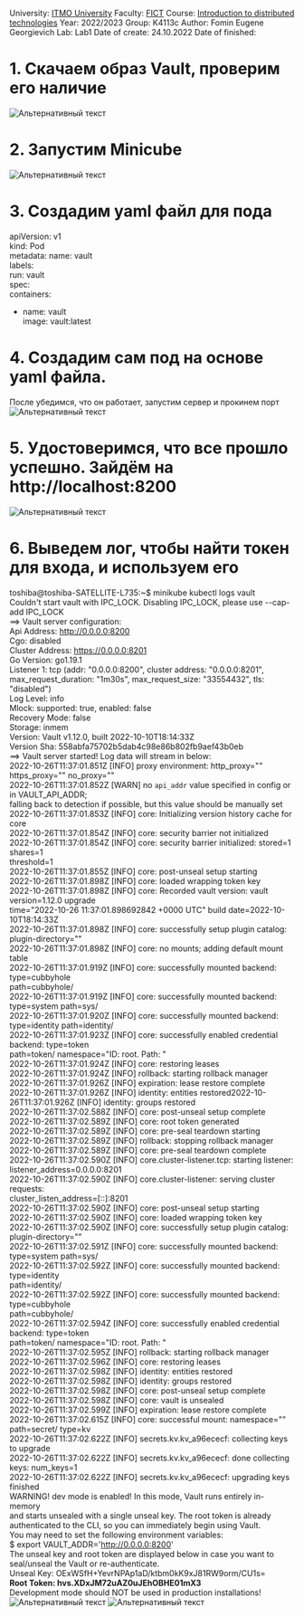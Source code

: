 University: [ITMO University](https://itmo.ru/ru/)
Faculty: [FICT](https://fict.itmo.ru)
Course: [Introduction to distributed technologies](https://github.com/itmo-ict-faculty/introduction-to-distributed-technologies)
Year: 2022/2023
Group: K4113c
Author: Fomin Eugene Georgievich
Lab: Lab1
Date of create: 24.10.2022
Date of finished:

# 1. Скачаем образ Vault, проверим его наличие
![Альтернативный текст](https://github.com/JosephShouen/2022_2023-introduction_to_distributed_technologies-k4113c-fomin_e_g/blob/main/lab1/7.png)

# 2. Запустим Minicube
![Альтернативный текст](https://github.com/JosephShouen/2022_2023-introduction_to_distributed_technologies-k4113c-fomin_e_g/blob/main/lab1/1.png)

# 3. Создадим yaml файл для пода
apiVersion: v1  
kind: Pod  
metadata: 
name: vault  
labels:  
run: vault  
spec:  
containers:
- name: vault  
image: vault:latest  

# 4. Создадим сам под на основе yaml файла. 
После убедимся, что он работает, запустим сервер и прокинем порт
![Альтернативный текст](https://github.com/JosephShouen/2022_2023-introduction_to_distributed_technologies-k4113c-fomin_e_g/blob/main/lab1/1%20(1-%D1%8F%20%D0%BA%D0%BE%D0%BF%D0%B8%D1%8F).png)

# 5. Удостоверимся, что все прошло успешно. Зайдём на http://localhost:8200
![Альтернативный текст](https://github.com/JosephShouen/2022_2023-introduction_to_distributed_technologies-k4113c-fomin_e_g/blob/main/lab1/2.png)

# 6. Выведем лог, чтобы найти токен для входа, и используем его
toshiba@toshiba-SATELLITE-L735:~$ minikube kubectl logs vault  
Couldn't start vault with IPC_LOCK. Disabling IPC_LOCK, please use --cap-add IPC_LOCK  
==> Vault server configuration:  
Api Address: http://0.0.0.0:8200  
Cgo: disabled  
Cluster Address: https://0.0.0.0:8201  
Go Version: go1.19.1  
Listener 1: tcp (addr: "0.0.0.0:8200", cluster address: "0.0.0.0:8201",  
max_request_duration: "1m30s", max_request_size: "33554432", tls: "disabled")  
Log Level: info  
Mlock: supported: true, enabled: false  
Recovery Mode: false  
Storage: inmem  
Version: Vault v1.12.0, built 2022-10-10T18:14:33Z  
Version Sha: 558abfa75702b5dab4c98e86b802fb9aef43b0eb  
==> Vault server started! Log data will stream in below:  
2022-10-26T11:37:01.851Z [INFO] proxy environment: http_proxy="" https_proxy="" no_proxy=""  
2022-10-26T11:37:01.852Z [WARN] no `api_addr` value specified in config or in VAULT_API_ADDR;  
falling back to detection if possible, but this value should be manually set  
2022-10-26T11:37:01.853Z [INFO] core: Initializing version history cache for core  
2022-10-26T11:37:01.854Z [INFO] core: security barrier not initialized  
2022-10-26T11:37:01.854Z [INFO] core: security barrier initialized: stored=1 shares=1  
threshold=1  
2022-10-26T11:37:01.855Z [INFO] core: post-unseal setup starting  
2022-10-26T11:37:01.898Z [INFO] core: loaded wrapping token key  
2022-10-26T11:37:01.898Z [INFO] core: Recorded vault version: vault version=1.12.0 upgrade  
time="2022-10-26 11:37:01.898692842 +0000 UTC" build date=2022-10-10T18:14:33Z  
2022-10-26T11:37:01.898Z [INFO] core: successfully setup plugin catalog: plugin-directory=""  
2022-10-26T11:37:01.898Z [INFO] core: no mounts; adding default mount table  
2022-10-26T11:37:01.919Z [INFO] core: successfully mounted backend: type=cubbyhole  
path=cubbyhole/  
2022-10-26T11:37:01.919Z [INFO] core: successfully mounted backend: type=system path=sys/  
2022-10-26T11:37:01.920Z [INFO] core: successfully mounted backend: type=identity 
path=identity/  
2022-10-26T11:37:01.923Z [INFO] core: successfully enabled credential backend: type=token  
path=token/ namespace="ID: root. Path: "  
2022-10-26T11:37:01.924Z [INFO] core: restoring leases  
2022-10-26T11:37:01.924Z [INFO] rollback: starting rollback manager  
2022-10-26T11:37:01.926Z [INFO] expiration: lease restore complete  
2022-10-26T11:37:01.926Z [INFO] identity: entities restored2022-10-26T11:37:01.926Z [INFO] identity: groups restored  
2022-10-26T11:37:02.588Z [INFO] core: post-unseal setup complete  
2022-10-26T11:37:02.589Z [INFO] core: root token generated  
2022-10-26T11:37:02.589Z [INFO] core: pre-seal teardown starting  
2022-10-26T11:37:02.589Z [INFO] rollback: stopping rollback manager 
2022-10-26T11:37:02.589Z [INFO] core: pre-seal teardown complete  
2022-10-26T11:37:02.590Z [INFO] core.cluster-listener.tcp: starting listener:  
listener_address=0.0.0.0:8201  
2022-10-26T11:37:02.590Z [INFO] core.cluster-listener: serving cluster requests:  
cluster_listen_address=[::]:8201  
2022-10-26T11:37:02.590Z [INFO] core: post-unseal setup starting  
2022-10-26T11:37:02.590Z [INFO] core: loaded wrapping token key  
2022-10-26T11:37:02.590Z [INFO] core: successfully setup plugin catalog: plugin-directory=""  
2022-10-26T11:37:02.591Z [INFO] core: successfully mounted backend: type=system path=sys/  
2022-10-26T11:37:02.592Z [INFO] core: successfully mounted backend: type=identity  
path=identity/  
2022-10-26T11:37:02.592Z [INFO] core: successfully mounted backend: type=cubbyhole  
path=cubbyhole/  
2022-10-26T11:37:02.594Z [INFO] core: successfully enabled credential backend: type=token  
path=token/ namespace="ID: root. Path: "  
2022-10-26T11:37:02.595Z [INFO] rollback: starting rollback manager  
2022-10-26T11:37:02.596Z [INFO] core: restoring leases  
2022-10-26T11:37:02.598Z [INFO] identity: entities restored  
2022-10-26T11:37:02.598Z [INFO] identity: groups restored  
2022-10-26T11:37:02.598Z [INFO] core: post-unseal setup complete  
2022-10-26T11:37:02.598Z [INFO] core: vault is unsealed  
2022-10-26T11:37:02.599Z [INFO] expiration: lease restore complete  
2022-10-26T11:37:02.615Z [INFO] core: successful mount: namespace="" path=secret/ type=kv  
2022-10-26T11:37:02.622Z [INFO] secrets.kv.kv_a96ececf: collecting keys to upgrade  
2022-10-26T11:37:02.622Z [INFO] secrets.kv.kv_a96ececf: done collecting keys: num_keys=1  
2022-10-26T11:37:02.622Z [INFO] secrets.kv.kv_a96ececf: upgrading keys finished  
WARNING! dev mode is enabled! In this mode, Vault runs entirely in-memory  
and starts unsealed with a single unseal key. The root token is already  
authenticated to the CLI, so you can immediately begin using Vault.  
You may need to set the following environment variables:  
$ export VAULT_ADDR='http://0.0.0.0:8200'  
The unseal key and root token are displayed below in case you want to  
seal/unseal the Vault or re-authenticate.  
Unseal Key: OExWSfH+YevrNPAp1aD/ktbm0kK9xJ81RW9orm/CU1s=  
**Root Token: hvs.XDxJM72uAZ0uJEhOBHE01mX3**  
Development mode should NOT be used in production installations!  
![Альтернативный текст](https://github.com/JosephShouen/2022_2023-introduction_to_distributed_technologies-k4113c-fomin_e_g/blob/main/lab1/6.png)
![Альтернативный текст](https://github.com/JosephShouen/2022_2023-introduction_to_distributed_technologies-k4113c-fomin_e_g/blob/main/lab1/%D0%94%D0%B8%D0%B0%D0%B3%D1%80%D0%B0%D0%BC%D0%BC%D0%B0%20%D0%B1%D0%B5%D0%B7%20%D0%BD%D0%B0%D0%B7%D0%B2%D0%B0%D0%BD%D0%B8%D1%8F.drawio.png)
